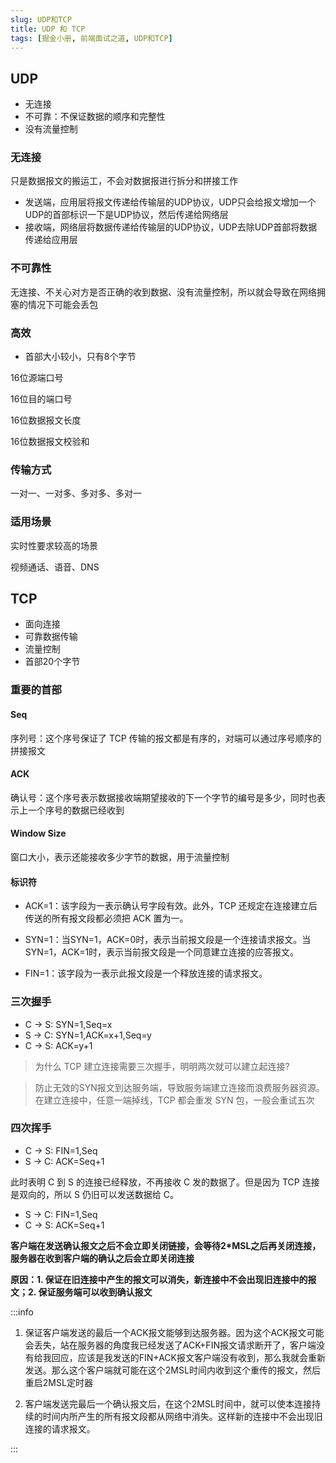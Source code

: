 ```yaml
---
slug: UDP和TCP
title: UDP 和 TCP
tags: [掘金小册, 前端面试之道, UDP和TCP]
---
```


## UDP

- 无连接
- 不可靠：不保证数据的顺序和完整性
- 没有流量控制

### 无连接

只是数据报文的搬运工，不会对数据报进行拆分和拼接工作

- 发送端，应用层将报文传递给传输层的UDP协议，UDP只会给报文增加一个UDP的首部标识一下是UDP协议，然后传递给网络层
- 接收端，网络层将数据传递给传输层的UDP协议，UDP去除UDP首部将数据传递给应用层

### 不可靠性

无连接、不关心对方是否正确的收到数据、没有流量控制，所以就会导致在网络拥塞的情况下可能会丢包

### 高效

- 首部大小较小，只有8个字节

16位源端口号

16位目的端口号

16位数据报文长度

16位数据报文校验和

### 传输方式

一对一、一对多、多对多、多对一

### 适用场景

实时性要求较高的场景

视频通话、语音、DNS

## TCP

- 面向连接
- 可靠数据传输
- 流量控制
- 首部20个字节

### 重要的首部

#### Seq

序列号：这个序号保证了 TCP 传输的报文都是有序的，对端可以通过序号顺序的拼接报文

#### ACK

确认号：这个序号表示数据接收端期望接收的下一个字节的编号是多少，同时也表示上一个序号的数据已经收到

#### Window Size

窗口大小，表示还能接收多少字节的数据，用于流量控制

#### 标识符

- ACK=1：该字段为一表示确认号字段有效。此外，TCP 还规定在连接建立后传送的所有报文段都必须把 ACK 置为一。

- SYN=1：当SYN=1，ACK=0时，表示当前报文段是一个连接请求报文。当SYN=1，ACK=1时，表示当前报文段是一个同意建立连接的应答报文。

- FIN=1：该字段为一表示此报文段是一个释放连接的请求报文。

### 三次握手

- C -> S: SYN=1,Seq=x
- S -> C: SYN=1,ACK=x+1,Seq=y
- C -> S: ACK=y+1

> 为什么 TCP 建立连接需要三次握手，明明两次就可以建立起连接?

> 防止无效的SYN报文到达服务端，导致服务端建立连接而浪费服务器资源。在建立连接中，任意一端掉线，TCP 都会重发 SYN 包，一般会重试五次

### 四次挥手

- C -> S: FIN=1,Seq
- S -> C: ACK=Seq+1

此时表明 C 到 S 的连接已经释放，不再接收 C 发的数据了。但是因为 TCP 连接是双向的，所以 S 仍旧可以发送数据给 C。

- S -> C: FIN=1,Seq
- C -> S: ACK=Seq+1

**客户端在发送确认报文之后不会立即关闭链接，会等待2*MSL之后再关闭连接，服务器在收到客户端的确认之后会立即关闭连接**

**原因：1. 保证在旧连接中产生的报文可以消失，新连接中不会出现旧连接中的报文；2. 保证服务端可以收到确认报文**

:::info

1. 保证客户端发送的最后一个ACK报文能够到达服务器。因为这个ACK报文可能会丢失，站在服务器的角度我已经发送了ACK+FIN报文请求断开了，客户端没有给我回应，应该是我发送的FIN+ACK报文客户端没有收到，那么我就会重新发送。那么这个客户端就可能在这个2MSL时间内收到这个重传的报文，然后重启2MSL定时器

2. 客户端发送完最后一个确认报文后，在这个2MSL时间中，就可以使本连接持续的时间内所产生的所有报文段都从网络中消失。这样新的连接中不会出现旧连接的请求报文。

:::
